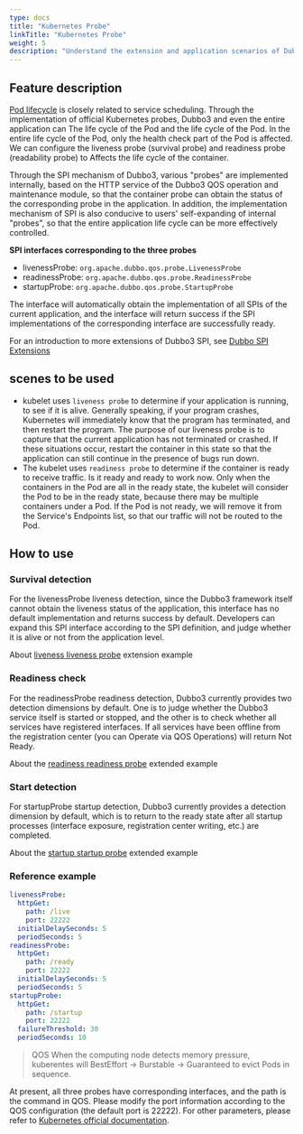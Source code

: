 ```yaml
---
type: docs
title: "Kubernetes Probe"
linkTitle: "Kubernetes Probe"
weight: 5
description: "Understand the extension and application scenarios of Dubbo3 and Kubernetes life cycle alignment probe"
---
```


## Feature description
[Pod lifecycle](https://kubernetes.io/zh/docs/concepts/workloads/pods/pod-lifecycle/) is closely related to service scheduling. Through the implementation of official Kubernetes probes, Dubbo3 and even the entire application can The life cycle of the Pod and the life cycle of the Pod. In the entire life cycle of the Pod, only the health check part of the Pod is affected. We can configure the liveness probe (survival probe) and readiness probe (readability probe) to Affects the life cycle of the container.

Through the SPI mechanism of Dubbo3, various "probes" are implemented internally, based on the HTTP service of the Dubbo3 QOS operation and maintenance module, so that the container probe can obtain the status of the corresponding probe in the application. In addition, the implementation mechanism of SPI is also conducive to users' self-expanding of internal "probes", so that the entire application life cycle can be more effectively controlled.

**SPI interfaces corresponding to the three probes**

- livenessProbe: `org.apache.dubbo.qos.probe.LivenessProbe`
- readinessProbe: `org.apache.dubbo.qos.probe.ReadinessProbe`
- startupProbe: `org.apache.dubbo.qos.probe.StartupProbe`

The interface will automatically obtain the implementation of all SPIs of the current application, and the interface will return success if the SPI implementations of the corresponding interface are successfully ready.

For an introduction to more extensions of Dubbo3 SPI, see [Dubbo SPI Extensions](/zh/docs3-v2/java-sdk/reference-manual/spi/description/)

## scenes to be used
- kubelet uses `liveness probe` to determine if your application is running, to see if it is alive. Generally speaking, if your program crashes, Kubernetes will immediately know that the program has terminated, and then restart the program. The purpose of our liveness probe is to capture that the current application has not terminated or crashed. If these situations occur, restart the container in this state so that the application can still continue in the presence of bugs run down.
- The kubelet uses `readiness probe` to determine if the container is ready to receive traffic. Is it ready and ready to work now. Only when the containers in the Pod are all in the ready state, the kubelet will consider the Pod to be in the ready state, because there may be multiple containers under a Pod. If the Pod is not ready, we will remove it from the Service's Endpoints list, so that our traffic will not be routed to the Pod.

## How to use

### Survival detection

For the livenessProbe liveness detection, since the Dubbo3 framework itself cannot obtain the liveness status of the application, this interface has no default implementation and returns success by default. Developers can expand this SPI interface according to the SPI definition, and judge whether it is alive or not from the application level.

About [liveness liveness probe](../../../reference-manual/spi/description/liveness/) extension example
### Readiness check

For the readinessProbe readiness detection, Dubbo3 currently provides two detection dimensions by default. One is to judge whether the Dubbo3 service itself is started or stopped, and the other is to check whether all services have registered interfaces. If all services have been offline from the registration center (you can Operate via QOS Operations) will return Not Ready.

About the [readiness readiness probe](../../../reference-manual/spi/description/readiness/) extended example

### Start detection

For startupProbe startup detection, Dubbo3 currently provides a detection dimension by default, which is to return to the ready state after all startup processes (interface exposure, registration center writing, etc.) are completed.

About the [startup startup probe](../../../reference-manual/spi/description/startup/) extended example

### Reference example
```yaml
livenessProbe:
  httpGet:
    path: /live
    port: 22222
  initialDelaySeconds: 5
  periodSeconds: 5
readinessProbe:
  httpGet:
    path: /ready
    port: 22222
  initialDelaySeconds: 5
  periodSeconds: 5
startupProbe:
  httpGet:
    path: /startup
    port: 22222
  failureThreshold: 30
  periodSeconds: 10
```
> QOS When the computing node detects memory pressure, kuberentes will BestEffort -> Burstable -> Guaranteed to evict Pods in sequence.

At present, all three probes have corresponding interfaces, and the path is the command in QOS. Please modify the port information according to the QOS configuration (the default port is 22222). For other parameters, please refer to [Kubernetes official documentation](https://kubernetes.io/zh/docs/tasks/configure-pod-container/configure-liveness-readiness-startup-probes/).